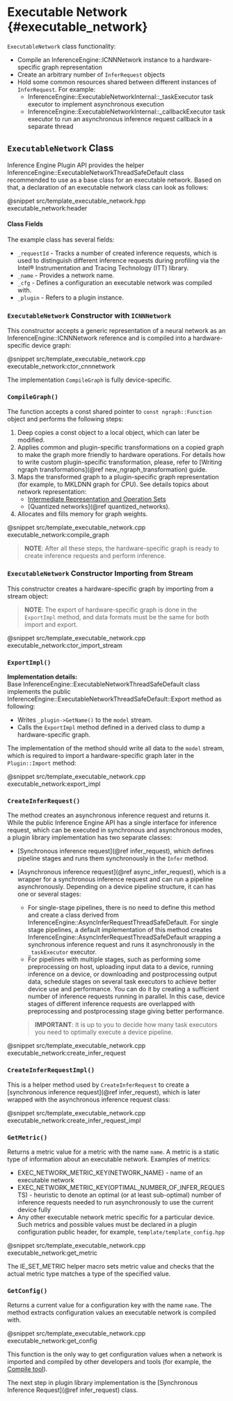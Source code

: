 # Executable Network {#executable_network}

`ExecutableNetwork` class functionality:
- Compile an InferenceEngine::ICNNNetwork instance to a hardware-specific graph representation
- Create an arbitrary number of `InferRequest` objects
- Hold some common resources shared between different instances of `InferRequest`. For example:
	- InferenceEngine::ExecutableNetworkInternal::_taskExecutor task executor to implement asynchronous execution
	- InferenceEngine::ExecutableNetworkInternal::_callbackExecutor task executor to run an asynchronous inference request callback in a separate thread

`ExecutableNetwork` Class
------------------------

Inference Engine Plugin API provides the helper InferenceEngine::ExecutableNetworkThreadSafeDefault class recommended to use as a base class for an executable network. Based on that, a declaration of an executable network class can look as follows: 

@snippet src/template_executable_network.hpp executable_network:header

#### Class Fields

The example class has several fields:

- `_requestId` - Tracks a number of created inference requests, which is used to distinguish different inference requests during profiling via the Intel® Instrumentation and Tracing Technology (ITT) library.
- `_name` - Provides a network name.
- `_cfg` - Defines a configuration an executable network was compiled with.
- `_plugin` - Refers to a plugin instance.

### `ExecutableNetwork` Constructor with `ICNNNetwork`

This constructor accepts a generic representation of a neural network as an InferenceEngine::ICNNNetwork reference and is compiled into a hardware-specific device graph:

@snippet src/template_executable_network.cpp executable_network:ctor_cnnnetwork

The implementation `CompileGraph` is fully device-specific.

### `CompileGraph()`

The function accepts a const shared pointer to `const ngraph::Function` object and performs the following steps:

1. Deep copies a const object to a local object, which can later be modified.
2. Applies common and plugin-specific transformations on a copied graph to make the graph more friendly to hardware operations. For details how to write custom plugin-specific transformation, please, refer to [Writing ngraph transformations](@ref new_ngraph_transformation) guide.
3. Maps the transformed graph to a plugin-specific graph representation (for example, to MKLDNN graph for CPU). See details topics about network representation:
    * [Intermediate Representation and Operation Sets](../_docs_MO_DG_IR_and_opsets.html)
    * [Quantized networks](@ref quantized_networks).
4. Allocates and fills memory for graph weights.

@snippet src/template_executable_network.cpp executable_network:compile_graph

> **NOTE**: After all these steps, the hardware-specific graph is ready to create inference requests and perform inference.

### `ExecutableNetwork` Constructor Importing from Stream

This constructor creates a hardware-specific graph by importing from a stream object:

> **NOTE**: The export of hardware-specific graph is done in the `ExportImpl` method, and data formats must be the same for both import and export.

@snippet src/template_executable_network.cpp executable_network:ctor_import_stream

### `ExportImpl()`

**Implementation details:**   
Base InferenceEngine::ExecutableNetworkThreadSafeDefault class implements the public InferenceEngine::ExecutableNetworkThreadSafeDefault::Export method as following:
- Writes `_plugin->GetName()` to the `model` stream.
- Calls the `ExportImpl` method defined in a derived class to dump a hardware-specific graph.

The implementation of the method should write all data to the `model` stream, which is required to import a hardware-specific graph later in the `Plugin::Import` method:

@snippet src/template_executable_network.cpp executable_network:export_impl

### `CreateInferRequest()`

The method creates an asynchronous inference request and returns it. While the public Inference Engine API has a single interface for inference request, which can be executed in synchronous and asynchronous modes, a plugin library implementation has two separate classes:

- [Synchronous inference request](@ref infer_request), which defines pipeline stages and runs them synchronously in the `Infer` method.
- [Asynchronous inference request](@ref async_infer_request), which is a wrapper for a synchronous inference request and can run a pipeline asynchronously. Depending on a device pipeline structure, it can has one or several stages:
   - For single-stage pipelines, there is no need to define this method and create a class derived from InferenceEngine::AsyncInferRequestThreadSafeDefault. For single stage pipelines, a default implementation of this method creates InferenceEngine::AsyncInferRequestThreadSafeDefault wrapping a synchronous inference request and runs it asynchronously in the `_taskExecutor` executor.
   - For pipelines with multiple stages, such as performing some preprocessing on host, uploading input data to a device, running inference on a device, or downloading and postprocessing output data, schedule stages on several task executors to achieve better device use and performance. You can do it by creating a sufficient number of inference requests running in parallel. In this case, device stages of different inference requests are overlapped with preprocessing and postprocessing stage giving better performance.

   > **IMPORTANT**: It is up to you to decide how many task executors you need to optimally execute a device pipeline.

@snippet src/template_executable_network.cpp executable_network:create_infer_request

### `CreateInferRequestImpl()`

This is a helper method used by `CreateInferRequest` to create a [synchronous inference request](@ref infer_request), which is later wrapped with the asynchronous inference request class:

@snippet src/template_executable_network.cpp executable_network:create_infer_request_impl

### `GetMetric()`

Returns a metric value for a metric with the name `name`.  A metric is a static type of information about an executable network. Examples of metrics:

- EXEC_NETWORK_METRIC_KEY(NETWORK_NAME) - name of an executable network
- EXEC_NETWORK_METRIC_KEY(OPTIMAL_NUMBER_OF_INFER_REQUESTS) - heuristic to denote an optimal (or at least sub-optimal) number of inference requests needed to run asynchronously to use the current device fully
- Any other executable network metric specific for a particular device. Such metrics and possible values must be declared in a plugin configuration public header, for example, `template/template_config.hpp`

@snippet src/template_executable_network.cpp executable_network:get_metric

The IE_SET_METRIC helper macro sets metric value and checks that the actual metric type matches a type of the specified value.

### `GetConfig()`

Returns a current value for a configuration key with the name `name`. The method extracts configuration values an executable network is compiled with.

@snippet src/template_executable_network.cpp executable_network:get_config

This function is the only way to get configuration values when a network is imported and compiled by other developers and tools (for example, the [Compile tool](../_inference_engine_tools_compile_tool_README.html)).

The next step in plugin library implementation is the [Synchronous Inference Request](@ref infer_request) class.
